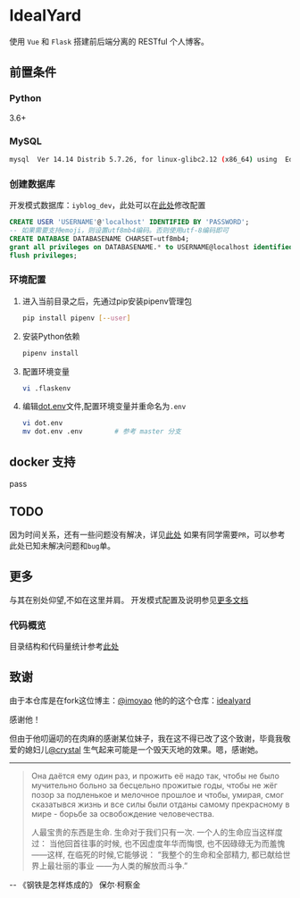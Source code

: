 # IdealYard

使用 `Vue` 和 `Flask` 搭建前后端分离的 RESTful 个人博客。
## 前置条件  

### Python

3.6+

### MySQL

```bash
mysql  Ver 14.14 Distrib 5.7.26, for linux-glibc2.12 (x86_64) using  EditLine wrapper
```
### 创建数据库

开发模式数据库：`iyblog_dev`，此处可以在[此处](back/config.py)修改配置

```sql
CREATE USER 'USERNAME'@'localhost' IDENTIFIED BY 'PASSWORD';
-- 如果需要支持emoji，则设置utf8mb4编码。否则使用utf-8编码即可
CREATE DATABASE DATABASENAME CHARSET=utf8mb4;
grant all privileges on DATABASENAME.* to USERNAME@localhost identified by 'PASSWORD';
flush privileges;
```
### 环境配置

1. 进入当前目录之后，先通过pip安装pipenv管理包
    ```bash
    pip install pipenv [--user]
    ```
2. 安装Python依赖
    ```bash
    pipenv install 
    ```
3. 配置环境变量
    ```bash
    vi .flaskenv
    ```
4. 编辑[dot.env](https://github.com/imoyao/idealyard/blob/master/dot.env)文件,配置环境变量并重命名为`.env`

    ```bash
    vi dot.env
    mv dot.env .env        # 参考 master 分支
    ```
## docker 支持

pass

  
## TODO

因为时间关系，还有一些问题没有解决，详见[此处](./document/TODOlist.md)
如果有同学需要`PR`，可以参考此处已知未解决问题和`bug`单。

## 更多
与其在别处仰望,不如在这里并肩。 
开发模式配置及说明参见[更多文档](./document/deploy.md)

### 代码概览

目录结构和代码量统计参考[此处](./document/README.MD)  

## 致谢   
由于本仓库是在fork这位博主：[@imoyao](https://github.com/imoyao)
他的的这个仓库：[idealyard](https://github.com/imoyao/idealyard)

感谢他！

但由于他叨逼叨的在肉麻的感谢某位妹子，我在这不得已改了这个致谢，毕竟我敬爱的媳妇儿[@crystal](https://github.com/Anxiaozhuang)
生气起来可能是一个毁天灭地的效果。嗯，感谢她。


---
> Она даётся ему один раз, и прожить её надо так, чтобы не было мучительно больно за бесцельно прожитые годы, чтобы не жёг позор за подленькое и мелочное прошлое и чтобы, умирая, смог сказатывся жизнь и все силы были отданы самому прекрасному в мире - борьбе за освобождение человечества.
>
>人最宝贵的东西是生命.
>生命对于我们只有一次.
>一个人的生命应当这样度过：
>当他回首往事的时候,
>也不因虚度年华而悔恨,
>也不因碌碌无为而羞愧——这样,
>在临死的时候,它能够说：
>“我整个的生命和全部精力,
>都已献给世界上最壮丽的事业
>——为人类的解放而斗争.”
>

-- 《钢铁是怎样炼成的》 保尔·柯察金

